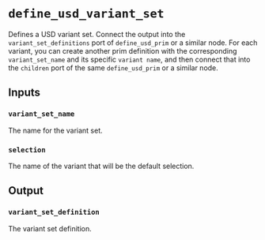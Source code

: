 # `define_usd_variant_set`

Defines a USD variant set. Connect the output into the `variant_set_definitions` port of `define_usd_prim` or a similar node. For each variant, you can create another prim definition with the corresponding `variant_set_name` and its specific `variant name`, and then connect that into the `children` port of the same `define_usd_prim` or a similar node.

## Inputs

### `variant_set_name`

The name for the variant set.

### `selection`

The name of the variant that will be the default selection.

## Output

### `variant_set_definition`

The variant set definition.
